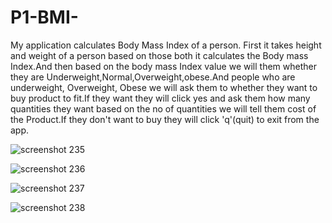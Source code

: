 # P1-BMI-

My application calculates Body Mass Index of a person.
First it takes height and weight of a person based on those both it calculates the  Body mass Index.And then based on the body mass Index value we will them whether they are Underweight,Normal,Overweight,obese.And people who are underweight,  Overweight, Obese we will ask them to whether they want to buy product to fit.If they want they will  click yes and ask them how many quantities they want based on the no of quantities we will tell them cost of the Product.If they don't want to buy they will click 'q'(quit) to exit from the app.

![screenshot 235](https://user-images.githubusercontent.com/42945822/51718207-e62cc900-2009-11e9-8a9d-c0a88382a9cf.png)


![screenshot 236](https://user-images.githubusercontent.com/42945822/51718238-09f00f00-200a-11e9-8b2c-024a0a5c28f7.png)


![screenshot 237](https://user-images.githubusercontent.com/42945822/51718247-1b391b80-200a-11e9-9ed1-217b42097549.png)

![screenshot 238](https://user-images.githubusercontent.com/42945822/51718327-65ba9800-200a-11e9-8006-71d844288f26.png)
